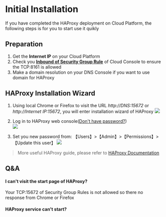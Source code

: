 # Initial Installation

If you have completed the HAProxy deployment on Cloud Platform, the following steps is for you to start use it quikly

## Preparation

1. Get the **Internet IP** on your Cloud Platform
2. Check you **[Inbound of Security Group Rule](https://support.websoft9.com/docs/faq/tech-instance.html)** of Cloud Console to ensure the TCP:8161 is allowed
3. Make a domain resolution on your DNS Console if you want to use domain for HAProxy

## HAProxy Installation Wizard

1. Using local Chrome or Firefox to visit the URL *http://DNS:15672* or *http://Internet IP:15672*, you will enter installation wizard of HAProxy
   ![](https://libs.websoft9.com/Websoft9/DocsPicture/zh/haproxy/haproxy-login-websoft9.png)

2. Log in to HAProxy web console([Don't have password?](/stack-accounts.md#haproxy))  
   ![](https://libs.websoft9.com/Websoft9/DocsPicture/zh/haproxy/haproxy-bk-websoft9.png)

3. Set you new password from: 【Users】>【Admin】>【Permissions】>【Update this user】
   ![](https://libs.websoft9.com/Websoft9/DocsPicture/zh/haproxy/haproxy-pw-websoft9.png)

> More useful HAProxy guide, please refer to [HAProxy Documentation](https://www.haproxy.com/documentation.html)

## Q&A

#### I can't visit the start page of HAProxy?

Your TCP:15672 of Security Group Rules is not allowed so there no response from Chrome or Firefox

#### HAProxy service can't start? 